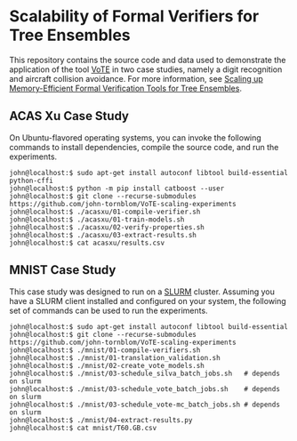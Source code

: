 # Scalability of Formal Verifiers for Tree Ensembles

This repository contains the source code and data used to demonstrate the
application of the tool [VoTE][vote] in two case studies, namely a digit
recognition and aircraft collision avoidance. For more information, see
[Scaling up Memory-Efficient Formal Verification Tools for Tree Ensembles][paper].

## ACAS Xu Case Study
On Ubuntu-flavored operating systems, you can invoke the following commands to
install dependencies, compile the source code, and run the experiments.

```console
john@localhost:$ sudo apt-get install autoconf libtool build-essential python-cffi
john@localhost:$ python -m pip install catboost --user
john@localhost:$ git clone --recurse-submodules https://github.com/john-tornblom/VoTE-scaling-experiments
john@localhost:$ ./acasxu/01-compile-verifier.sh
john@localhost:$ ./acasxu/01-train-models.sh
john@localhost:$ ./acasxu/02-verify-properties.sh
john@localhost:$ ./acasxu/03-extract-results.sh
john@localhost:$ cat acasxu/results.csv
```

## MNIST Case Study
This case study was designed to run on a [SLURM][slurm] cluster. Assuming you
have a SLURM client installed and configured on your system, the following set
of commands can be used to run the experiments.
```console
john@localhost:$ sudo apt-get install autoconf libtool build-essential
john@localhost:$ git clone --recurse-submodules https://github.com/john-tornblom/VoTE-scaling-experiments
john@localhost:$ ./mnist/01-compile-verifiers.sh
john@localhost:$ ./mnist/01-translation_validation.sh
john@localhost:$ ./mnist/02-create_vote_models.sh
john@localhost:$ ./mnist/03-schedule_silva_batch_jobs.sh   # depends on slurm
john@localhost:$ ./mnist/03-schedule_vote_batch_jobs.sh    # depends on slurm
john@localhost:$ ./mnist/03-schedule_vote-mc_batch_jobs.sh # depends on slurm
john@localhost:$ ./mnist/04-extract-results.py
john@localhost:$ cat mnist/T60.GB.csv
```

[vote]: https://github.com/john-tornblom/VoTE
[paper]: https://github.com/john-tornblom/VoTE
[slurm]: https://slurm.schedmd.com



